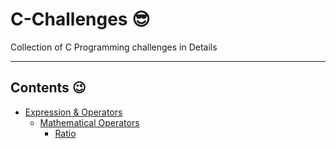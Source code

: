 # C-Challenges :sunglasses:
Collection of C Programming challenges in Details

- - - -

## Contents :wink:
- [Expression & Operators](01_Expression_&_Operators)
  - [Mathematical Operators](01_Expression_&_Operators/01_Mathematical_Operators/)
    - [Ratio](01_Expression_&_Operators/01_Mathematical_Operators/01_Ratio)
